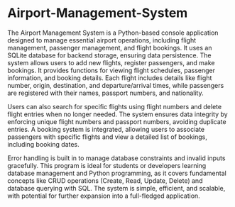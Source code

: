 # Airport-Management-System
 The Airport Management System is a Python-based console application designed to manage essential airport operations, including flight management, passenger management, and flight bookings. It uses an SQLite database for backend storage, ensuring data persistence. The system allows users to add new flights, register passengers, and make bookings. It provides functions for viewing flight schedules, passenger information, and booking details. Each flight includes details like flight number, origin, destination, and departure/arrival times, while passengers are registered with their names, passport numbers, and nationality.

Users can also search for specific flights using flight numbers and delete flight entries when no longer needed. The system ensures data integrity by enforcing unique flight numbers and passport numbers, avoiding duplicate entries. A booking system is integrated, allowing users to associate passengers with specific flights and view a detailed list of bookings, including booking dates.

Error handling is built in to manage database constraints and invalid inputs gracefully. This program is ideal for students or developers learning database management and Python programming, as it covers fundamental concepts like CRUD operations (Create, Read, Update, Delete) and database querying with SQL. The system is simple, efficient, and scalable, with potential for further expansion into a full-fledged application.
